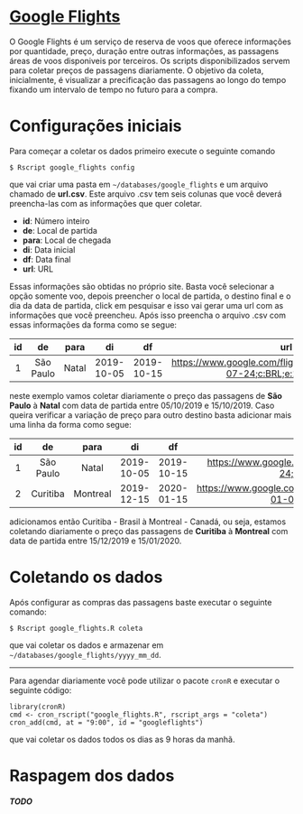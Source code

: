 <!-- <img src="img/icon.png" width="150px" align="right" display="block"> -->

[Google Flights](https://www.google.com/flights/)
=====================================

O Google Flights é um serviço de reserva de voos que oferece informações por
quantidade, preço, duração entre outras informações, as passagens áreas de voos
disponiveis por terceiros. Os scripts disponibilizados servem para coletar
preços de passagens diariamente. O objetivo da coleta, inicialmente, é
visualizar a precificação das passagens ao longo do tempo fixando um intervalo
de tempo no futuro para a compra.

# Configurações iniciais

Para começar a coletar os dados primeiro execute o seguinte comando

`$ Rscript google_flights config`

que vai criar uma pasta em `~/databases/google_flights` e um arquivo chamado de
**url.csv**. Este arquivo .csv tem seis colunas que você deverá preencha-las com
as informações que quer coletar.

* **id**: Número inteiro
* **de**: Local de partida
* **para**: Local de chegada
* **di**: Data inicial
* **df**: Data final
* **url**: URL

Essas informações são obtidas no próprio site. Basta você selecionar a opção
somente voo, depois preencher o local de partida, o destino final e o dia da
data de partida, click em pesquisar e isso vai gerar uma url com as informações
que você preencheu. Após isso preencha o arquivo .csv com essas informações da
forma como se segue:


| id | de        | para  | di         | df         | url |
|:--:|:---------:|:-----:|:----------:|:----------:|:---:|
| 1  | São Paulo | Natal | 2019-10-05 | 2019-10-15 |  https://www.google.com/flights/#flt=GRU.NAT.2019-07-24;c:BRL;e:1;sd:1;t:f;tt:o   |


neste exemplo vamos coletar diariamente o preço das passagens de **São Paulo** à
**Natal** com data de partida entre 05/10/2019 e 15/10/2019. Caso queira
verificar a variação de preço para outro destino basta adicionar mais uma linha
da forma como segue:

| id | de        | para     | di         | df         | url                                                                                    |
|:--:|:---------:|:--------:|:----------:|:----------:|:--------------------------------------------------------------------------------------:|
| 1  | São Paulo | Natal    | 2019-10-05 | 2019-10-15 | https://www.google.com/flights/#flt=GRU.NAT.2019-07-24;c:BRL;e:1;sd:1;t:f;tt:o         |
| 2  | Curitiba  | Montreal | 2019-12-15 | 2020-01-15 | https://www.google.com.br/flights/#flt=CWB./m/052p7.2020-01-01;c:BRL;e:1;sd:1;t:f;tt:o |

adicionamos então Curitiba - Brasil à Montreal - Canadá, ou seja, estamos
coletando diariamente o preço das passagens de **Curitiba** à **Montreal** com
data de partida entre 15/12/2019 e 15/01/2020.


# Coletando os dados

Após configurar as compras das passagens baste executar o seguinte comando:

`$ Rscript google_flights.R coleta`

que vai coletar os dados e armazenar em `~/databases/google_flights/yyyy_mm_dd`.

***

Para agendar diariamente você pode utilizar o pacote `cronR` e executar o
seguinte código:

```{r}
library(cronR)
cmd <- cron_rscript("google_flights.R", rscript_args = "coleta")
cron_add(cmd, at = "9:00", id = "googleflights")
```

que vai coletar os dados todos os dias as 9 horas da manhã.

# Raspagem dos dados

##### TODO

